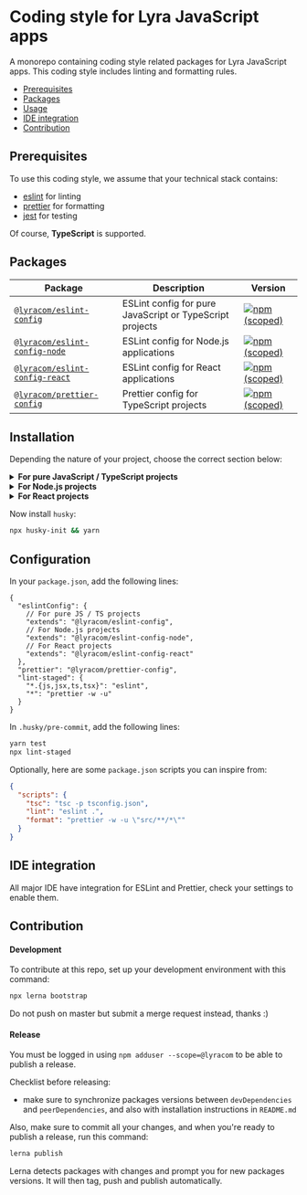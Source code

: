 # Coding style for Lyra JavaScript apps

A monorepo containing coding style related packages for Lyra JavaScript apps.
This coding style includes linting and formatting rules.

- [Prerequisites](#prerequisites)
- [Packages](#packages)
- [Usage](#usage)
- [IDE integration](#ide-integration)
- [Contribution](#contribution)

## Prerequisites

To use this coding style, we assume that your technical stack contains:

- [eslint](https://eslint.org/) for linting
- [prettier](https://prettier.io/) for formatting
- [jest](https://jestjs.io/) for testing

Of course, **TypeScript** is supported.

## Packages

| Package                                                         | Description                                              | Version                                                                                                                                  |
| --------------------------------------------------------------- | -------------------------------------------------------- | ---------------------------------------------------------------------------------------------------------------------------------------- |
| [`@lyracom/eslint-config`](/packages/eslint-config)             | ESLint config for pure JavaScript or TypeScript projects | [![npm (scoped)](https://img.shields.io/npm/v/@lyracom/eslint-config)](https://www.npmjs.com/package/@lyracom/eslint-config)             |
| [`@lyracom/eslint-config-node`](/packages/eslint-config-node)   | ESLint config for Node.js applications                   | [![npm (scoped)](https://img.shields.io/npm/v/@lyracom/eslint-config-node)](https://www.npmjs.com/package/@lyracom/eslint-config-node)   |
| [`@lyracom/eslint-config-react`](/packages/eslint-config-react) | ESLint config for React applications                     | [![npm (scoped)](https://img.shields.io/npm/v/@lyracom/eslint-config-react)](https://www.npmjs.com/package/@lyracom/eslint-config-react) |
| [`@lyracom/prettier-config`](/packages/prettier-config)         | Prettier config for TypeScript projects                  | [![npm (scoped)](https://img.shields.io/npm/v/@lyracom/prettier-config)](https://www.npmjs.com/package/@lyracom/prettier-config)         |

## Installation

Depending the nature of your project, choose the correct section below:

<details>
<summary><b>For pure JavaScript / TypeScript projects</b></summary>

```sh
yarn add -D \
  "eslint@^8.6.0" \
  "prettier@^2.5.1" \
  "typescript@^4.5.4" \
  "@lyracom/eslint-config" \
  "@lyracom/prettier-config" \
  "@typescript-eslint/eslint-plugin@^5.9.0" \
  "@typescript-eslint/parser@^5.9.0" \
  "eslint-plugin-import@^2.25.4" \
  "eslint-plugin-jest@^25.3.4" \
  "eslint-plugin-node@^11.1.0" \
  "eslint-plugin-promise@^6.0.0" \
  "eslint-plugin-sonarjs@^0.11.0" \
  "lint-staged"
```

</details>

<details>
<summary><b>For Node.js projects</b></summary>

```sh
yarn add -D \
  "eslint@^8.6.0" \
  "prettier@^2.5.1" \
  "typescript@^4.5.4" \
  "@lyracom/eslint-config-node" \
  "@lyracom/prettier-config" \
  "@typescript-eslint/eslint-plugin@^5.9.0" \
  "@typescript-eslint/parser@^5.9.0" \
  "eslint-plugin-import@^2.25.4" \
  "eslint-plugin-jest@^25.3.4" \
  "eslint-plugin-node@^11.1.0" \
  "eslint-plugin-promise@^6.0.0" \
  "eslint-plugin-sonarjs@^0.11.0" \
  "lint-staged"
```

</details>

<details>
<summary><b>For React projects</b></summary>

```sh
yarn add -D \
  "eslint@^8.6.0" \
  "prettier@^2.5.1" \
  "typescript@^4.5.4" \
  "@lyracom/eslint-config-react" \
  "@lyracom/prettier-config" \
  "@typescript-eslint/eslint-plugin@^5.9.0" \
  "@typescript-eslint/parser@^5.9.0" \
  "eslint-plugin-import@^2.25.4" \
  "eslint-plugin-jest@^25.3.4" \
  "eslint-plugin-node@^11.1.0" \
  "eslint-plugin-promise@^6.0.0" \
  "eslint-plugin-react@^7.28.0" \
  "eslint-plugin-react-hooks@^4.3.0" \
  "eslint-plugin-sonarjs@^0.11.0" \
  "lint-staged"
```

</details>

Now install `husky`:

```sh
npx husky-init && yarn
```

## Configuration

In your `package.json`, add the following lines:

```jsonc
{
  "eslintConfig": {
    // For pure JS / TS projects
    "extends": "@lyracom/eslint-config",
    // For Node.js projects
    "extends": "@lyracom/eslint-config-node",
    // For React projects
    "extends": "@lyracom/eslint-config-react"
  },
  "prettier": "@lyracom/prettier-config",
  "lint-staged": {
    "*.{js,jsx,ts,tsx}": "eslint",
    "*": "prettier -w -u"
  }
}
```

In `.husky/pre-commit`, add the following lines:

```sh
yarn test
npx lint-staged
```

Optionally, here are some `package.json` scripts you can inspire from:

```json
{
  "scripts": {
    "tsc": "tsc -p tsconfig.json",
    "lint": "eslint .",
    "format": "prettier -w -u \"src/**/*\""
  }
}
```

## IDE integration

All major IDE have integration for ESLint and Prettier, check your settings to enable them.

## Contribution

#### Development

To contribute at this repo, set up your development environment with this command:

```sh
npx lerna bootstrap
```

Do not push on master but submit a merge request instead, thanks :)

#### Release

You must be logged in using `npm adduser --scope=@lyracom` to be able to publish a release.

Checklist before releasing:

- make sure to synchronize packages versions between `devDependencies` and `peerDependencies`, and also with installation instructions in `README.md`

Also, make sure to commit all your changes, and when you're ready to publish a release, run this command:

```sh
lerna publish
```

Lerna detects packages with changes and prompt you for new packages versions. It will then tag, push and publish automatically.
